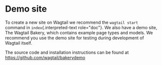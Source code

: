 # Demo site

To create a new site on Wagtail we recommend the `wagtail start` command in `index`{.interpreted-text role="doc"}. We also have a demo site, The Wagtail Bakery, which contains example page types and models. We recommend you use the demo site for testing during development of Wagtail itself.

The source code and installation instructions can be found at <https://github.com/wagtail/bakerydemo>

